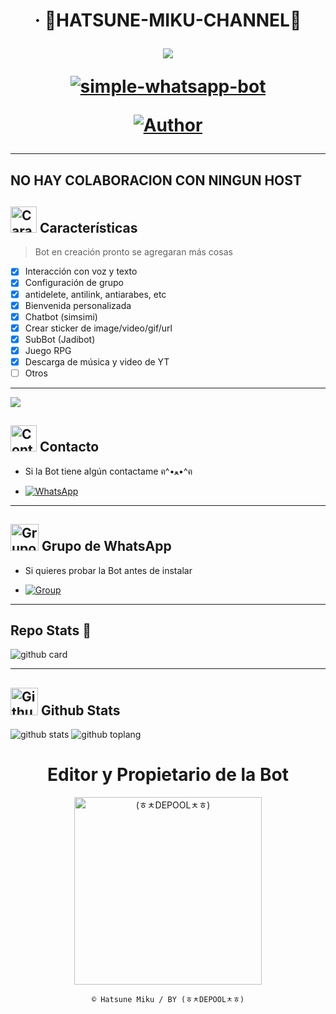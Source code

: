 <h1 align="center">‧ 💙HATSUNE-MIKU-CHANNEL💙
</p>
<p>
        <img src= "https://telegra.ph/file/5e7042bf17cde23989e71.jpg">
    </p>
    <p align="center">
        <a href="#"><img title="simple-whatsapp-bot" src="https://img.shields.io/badge/-SIMPLE--WHATSAPP--BOT-green?colorA=%21ff0000&colorB=%21017e40&style=for-the-badge"></a>
    </p>
    <p>
        <a href="https://qu.ax/HWNA.jpg"><img title="Author"    src="https://img.shields.io/badge/Author-(ㅎㅊDEPOOLㅊㅎ)-turquoise.svg?style=for-the-badge&logo=github"></a>
    </p>
    <p>

---------
NO HAY COLABORACION CON NINGUN HOST
---------

## <img src="https://i.pinimg.com/originals/73/69/6e/73696e022df7cd5cb3d999c6875361dd.gif" alt="Características" width="42" height="42"> Características

> Bot en creación pronto se agregaran más cosas 

- [x] Interacción con voz y texto
- [x] Configuración de grupo
- [x] antidelete, antilink, antiarabes, etc
- [x] Bienvenida personalizada
- [x] Chatbot (simsimi)
- [x] Crear sticker de image/video/gif/url
- [x] SubBot (Jadibot)
- [x] Juego RPG
- [x] Descarga de música y video de YT
- [ ] Otros

---------
   <img src= "https://qu.ax/pKeL.jpg"> 

## <img src="https://i.pinimg.com/originals/19/80/6e/19806e91932e6054965fc83b85241270.gif" alt="Contacto" width="42" height="42"> Contacto

- Si la Bot tiene algún contactame ฅ^•ﻌ•^ฅ

* <a href="https://wa.me/51988514570"><img alt="WhatsApp" src="https://img.shields.io/badge/WhatsApp-25D366?style=for-the-badge&logo=whatsapp&logoColor=turquoise"/></a>

---------

## <img src="https://static.wikia.nocookie.net/nyancat/images/d/d3/Nyan-cat.gif/revision/latest/scale-to-width-down/400?cb=20131231222500&path-prefix=es" alt="Grupo" width="45" height="43"> Grupo de WhatsApp


- Si quieres probar la Bot antes de instalar

* <a href="https://chat.whatsapp.com/ElP65wJ4eVCKg1QIqw8lyg"><img alt="Group" src="https://img.shields.io/badge/Group-25D366?style=for-the-badge&logo=whatsapp&logoColor=white"/></a>

---------
## Repo Stats 🔭

![github card](https://github-readme-stats.vercel.app/api/pin/?username=Brauliovh3&repo=-Hatsune-Miku-&theme=chartreuse-dark)

---------

## <img src="https://raw.githubusercontent.com/vilcajoal/vilcajoal/master/assets/octocat-anime.gif" alt="Github" width="44" height="44"> Github Stats

![github stats](https://github-readme-stats.vercel.app/api?username=Brauliovh3&show_icons=true&theme=chartreuse-dark)
![github toplang](https://github-readme-stats.vercel.app/api/top-langs/?username=Brauliovh3&layout=compact&theme=chartreuse-dark)

<div align="center">
  <h1 align="center">Editor y Propietario de la Bot</h1>

<a href="https://github.com/Brauliovh3"><img src="https://github.com/Brauliovh3.png" width="300" height="300" alt="(ㅎㅊDEPOOLㅊㅎ)"/></a>

`© Hatsune Miku / BY (ㅎㅊDEPOOLㅊㅎ)`

